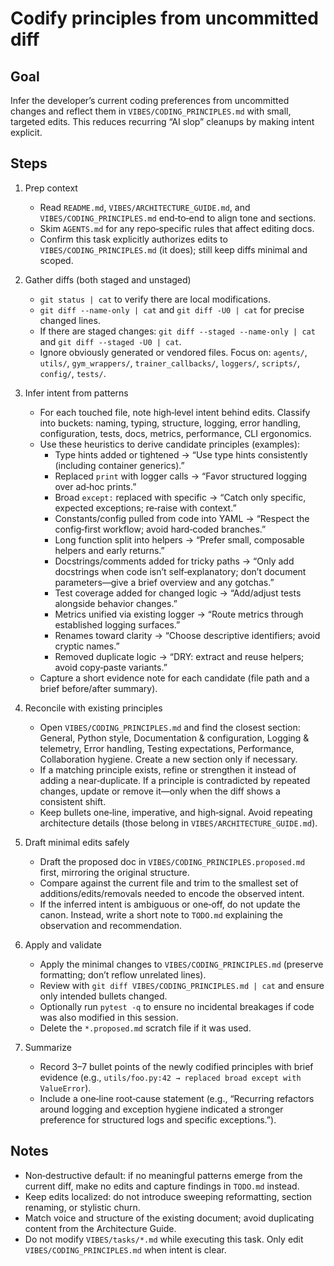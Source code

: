 # Codify principles from uncommitted diff

## Goal
Infer the developer’s current coding preferences from uncommitted changes and reflect them in `VIBES/CODING_PRINCIPLES.md` with small, targeted edits. This reduces recurring “AI slop” cleanups by making intent explicit.

## Steps
1. Prep context
   - Read `README.md`, `VIBES/ARCHITECTURE_GUIDE.md`, and `VIBES/CODING_PRINCIPLES.md` end‑to‑end to align tone and sections.
   - Skim `AGENTS.md` for any repo‑specific rules that affect editing docs.
   - Confirm this task explicitly authorizes edits to `VIBES/CODING_PRINCIPLES.md` (it does); still keep diffs minimal and scoped.

2. Gather diffs (both staged and unstaged)
   - `git status | cat` to verify there are local modifications.
   - `git diff --name-only | cat` and `git diff -U0 | cat` for precise changed lines.
   - If there are staged changes: `git diff --staged --name-only | cat` and `git diff --staged -U0 | cat`.
   - Ignore obviously generated or vendored files. Focus on: `agents/`, `utils/`, `gym_wrappers/`, `trainer_callbacks/`, `loggers/`, `scripts/`, `config/`, `tests/`.

3. Infer intent from patterns
   - For each touched file, note high‑level intent behind edits. Classify into buckets: naming, typing, structure, logging, error handling, configuration, tests, docs, metrics, performance, CLI ergonomics.
   - Use these heuristics to derive candidate principles (examples):
     - Type hints added or tightened → “Use type hints consistently (including container generics).”
     - Replaced `print` with logger calls → “Favor structured logging over ad‑hoc prints.”
     - Broad `except:` replaced with specific → “Catch only specific, expected exceptions; re‑raise with context.”
     - Constants/config pulled from code into YAML → “Respect the config‑first workflow; avoid hard‑coded branches.”
     - Long function split into helpers → “Prefer small, composable helpers and early returns.”
     - Docstrings/comments added for tricky paths → “Only add docstrings when code isn’t self‑explanatory; don’t document parameters—give a brief overview and any gotchas.”
     - Test coverage added for changed logic → “Add/adjust tests alongside behavior changes.”
     - Metrics unified via existing logger → “Route metrics through established logging surfaces.”
     - Renames toward clarity → “Choose descriptive identifiers; avoid cryptic names.”
     - Removed duplicate logic → “DRY: extract and reuse helpers; avoid copy‑paste variants.”
   - Capture a short evidence note for each candidate (file path and a brief before/after summary).

4. Reconcile with existing principles
   - Open `VIBES/CODING_PRINCIPLES.md` and find the closest section: General, Python style, Documentation & configuration, Logging & telemetry, Error handling, Testing expectations, Performance, Collaboration hygiene. Create a new section only if necessary.
   - If a matching principle exists, refine or strengthen it instead of adding a near‑duplicate. If a principle is contradicted by repeated changes, update or remove it—only when the diff shows a consistent shift.
   - Keep bullets one‑line, imperative, and high‑signal. Avoid repeating architecture details (those belong in `VIBES/ARCHITECTURE_GUIDE.md`).

5. Draft minimal edits safely
   - Draft the proposed doc in `VIBES/CODING_PRINCIPLES.proposed.md` first, mirroring the original structure.
   - Compare against the current file and trim to the smallest set of additions/edits/removals needed to encode the observed intent.
   - If the inferred intent is ambiguous or one‑off, do not update the canon. Instead, write a short note to `TODO.md` explaining the observation and recommendation.

6. Apply and validate
   - Apply the minimal changes to `VIBES/CODING_PRINCIPLES.md` (preserve formatting; don’t reflow unrelated lines).
   - Review with `git diff VIBES/CODING_PRINCIPLES.md | cat` and ensure only intended bullets changed.
   - Optionally run `pytest -q` to ensure no incidental breakages if code was also modified in this session.
   - Delete the `*.proposed.md` scratch file if it was used.

7. Summarize
   - Record 3–7 bullet points of the newly codified principles with brief evidence (e.g., `utils/foo.py:42 → replaced broad except with ValueError`).
   - Include a one‑line root‑cause statement (e.g., “Recurring refactors around logging and exception hygiene indicated a stronger preference for structured logs and specific exceptions.”).

## Notes
- Non‑destructive default: if no meaningful patterns emerge from the current diff, make no edits and capture findings in `TODO.md` instead.
- Keep edits localized: do not introduce sweeping reformatting, section renaming, or stylistic churn.
- Match voice and structure of the existing document; avoid duplicating content from the Architecture Guide.
- Do not modify `VIBES/tasks/*.md` while executing this task. Only edit `VIBES/CODING_PRINCIPLES.md` when intent is clear.
